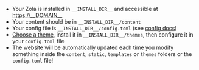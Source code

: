 - Your Zola is installed in `__INSTALL_DIR__` and accessible at <https://__DOMAIN__>
- Your content should be in `__INSTALL_DIR__/content`
- Your config file is `__INSTALL_DIR__/config.toml` (see [config docs](https://www.getzola.org/documentation/getting-started/configuration/))
- [Choose a theme](https://www.getzola.org/themes/), install it in `__INSTALL_DIR__/themes`, then configure it in your `config.toml` file
- The website will be automatically updated each time you modify something inside the `content`, `static`, `templates` or `themes` folders or the `config.toml` file!
